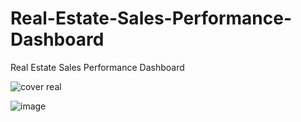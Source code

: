 # Real-Estate-Sales-Performance-Dashboard
Real Estate Sales Performance Dashboard






![cover real](https://github.com/Prasannakumar49/Real-Estate-Sales-Performance-Dashboard/assets/115579409/eadf117e-396a-4c6d-9df5-c56892ed4bb3)

![image](https://github.com/Prasannakumar49/Real-Estate-Sales-Performance-Dashboard/assets/115579409/925aee15-7c90-49d5-a6ef-560834ce2de1)

